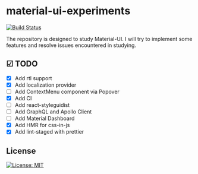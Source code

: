 # material-ui-experiments

[![Build Status](https://circleci.com/gh/alex1kirch/material-ui-experiments/tree/master.svg?style=shield)](https://circleci.com/gh/alex1kirch/material-ui-experiments/tree/master)

The repository is designed to study Material-UI. I will try to implement some features and resolve issues encountered in studying.

## ☑ TODO

-   [x] Add rtl support
-   [x] Add localization provider
-   [ ] Add ContextMenu component via Popover
-   [x] Add CI
-   [ ] Add react-styleguidist
-   [ ] Add GraphQL and Apollo Client
-   [ ] Add Material Dashboard
-   [x] Add HMR for css-in-js
-   [x] Add lint-staged with prettier

## License

[![License: MIT](https://img.shields.io/badge/License-MIT-brightgreen.svg)](https://github.com/alex1kirch/material-ui-experiments/blob/master/LICENSE)
